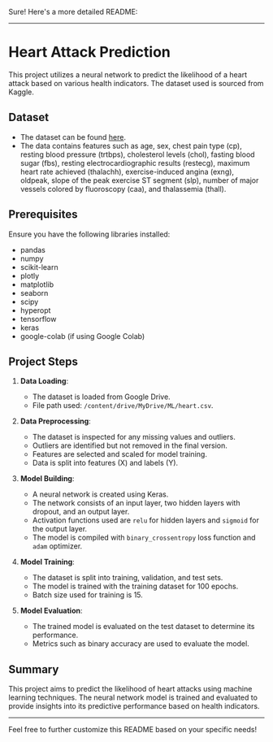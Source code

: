 Sure! Here's a more detailed README:

---

# Heart Attack Prediction

This project utilizes a neural network to predict the likelihood of a heart attack based on various health indicators. The dataset used is sourced from Kaggle.

## Dataset

- The dataset can be found [here](https://www.kaggle.com/datasets/yasserh/wine-quality-dataset?resource=download).
- The data contains features such as age, sex, chest pain type (cp), resting blood pressure (trtbps), cholesterol levels (chol), fasting blood sugar (fbs), resting electrocardiographic results (restecg), maximum heart rate achieved (thalachh), exercise-induced angina (exng), oldpeak, slope of the peak exercise ST segment (slp), number of major vessels colored by fluoroscopy (caa), and thalassemia (thall).

## Prerequisites

Ensure you have the following libraries installed:

- pandas
- numpy
- scikit-learn
- plotly
- matplotlib
- seaborn
- scipy
- hyperopt
- tensorflow
- keras
- google-colab (if using Google Colab)

## Project Steps

1. **Data Loading**: 
    - The dataset is loaded from Google Drive.
    - File path used: `/content/drive/MyDrive/ML/heart.csv`.

2. **Data Preprocessing**: 
    - The dataset is inspected for any missing values and outliers.
    - Outliers are identified but not removed in the final version.
    - Features are selected and scaled for model training.
    - Data is split into features (X) and labels (Y).

3. **Model Building**: 
    - A neural network is created using Keras.
    - The network consists of an input layer, two hidden layers with dropout, and an output layer.
    - Activation functions used are `relu` for hidden layers and `sigmoid` for the output layer.
    - The model is compiled with `binary_crossentropy` loss function and `adam` optimizer.

4. **Model Training**: 
    - The dataset is split into training, validation, and test sets.
    - The model is trained with the training dataset for 100 epochs.
    - Batch size used for training is 15.

5. **Model Evaluation**: 
    - The trained model is evaluated on the test dataset to determine its performance.
    - Metrics such as binary accuracy are used to evaluate the model.

## Summary

This project aims to predict the likelihood of heart attacks using machine learning techniques. The neural network model is trained and evaluated to provide insights into its predictive performance based on health indicators.

---

Feel free to further customize this README based on your specific needs!
